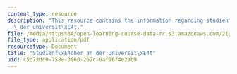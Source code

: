 ```yaml
---
content_type: resource
description: "This resource contains the information regarding studienf\xE4cher an\
  \ der universit\xE4t."
file: /media/https%3A/open-learning-course-data-rc.s3.amazonaws.com/21g-401-german-i-fall-2008/c5d73dc075883660262c0af96f4e2ab9_MIT21G_401F08_studien.pdf
file_type: application/pdf
resourcetype: Document
title: "Studienf\xE4cher an der Universit\xE4t"
uid: c5d73dc0-7588-3660-262c-0af96f4e2ab9
---
```

